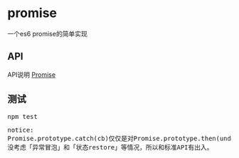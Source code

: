 # promise
一个es6 promise的简单实现

## API
API说明 [Promise](http://t.cn/8F5QRAc)

## 测试
<pre>
npm test
</pre>

<pre>
notice:
Promise.prototype.catch(cb)仅仅是对Promise.prototype.then(undefined, onRejected)的调用,
没考虑「异常冒泡」和「状态restore」等情况，所以和标准API有出入。
</pre>
